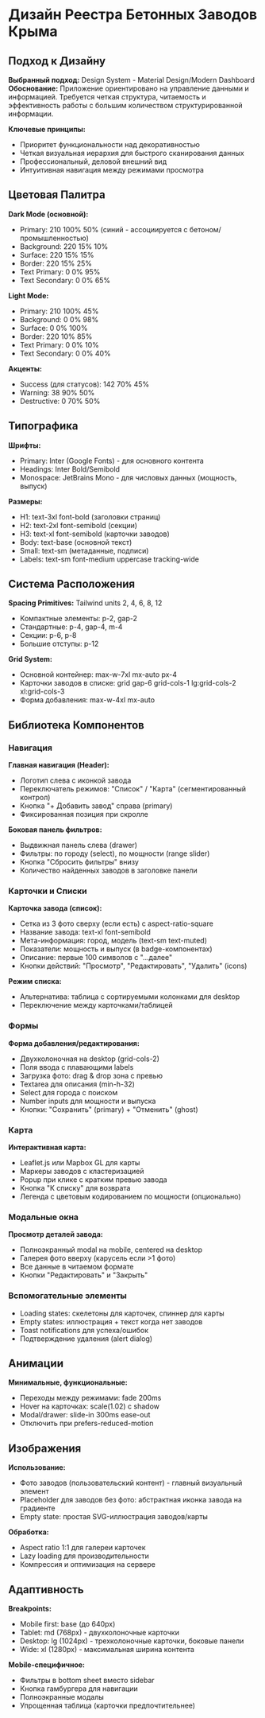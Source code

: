 # Дизайн Реестра Бетонных Заводов Крыма

## Подход к Дизайну

**Выбранный подход:** Design System - Material Design/Modern Dashboard  
**Обоснование:** Приложение ориентировано на управление данными и информацией. Требуется четкая структура, читаемость и эффективность работы с большим количеством структурированной информации.

**Ключевые принципы:**
- Приоритет функциональности над декоративностью
- Четкая визуальная иерархия для быстрого сканирования данных
- Профессиональный, деловой внешний вид
- Интуитивная навигация между режимами просмотра

## Цветовая Палитра

**Dark Mode (основной):**
- Primary: 210 100% 50% (синий - ассоциируется с бетоном/промышленностью)
- Background: 220 15% 10%
- Surface: 220 15% 15%
- Border: 220 15% 25%
- Text Primary: 0 0% 95%
- Text Secondary: 0 0% 65%

**Light Mode:**
- Primary: 210 100% 45%
- Background: 0 0% 98%
- Surface: 0 0% 100%
- Border: 220 10% 85%
- Text Primary: 0 0% 10%
- Text Secondary: 0 0% 40%

**Акценты:**
- Success (для статусов): 142 70% 45%
- Warning: 38 90% 50%
- Destructive: 0 70% 50%

## Типографика

**Шрифты:**
- Primary: Inter (Google Fonts) - для основного контента
- Headings: Inter Bold/Semibold
- Monospace: JetBrains Mono - для числовых данных (мощность, выпуск)

**Размеры:**
- H1: text-3xl font-bold (заголовки страниц)
- H2: text-2xl font-semibold (секции)
- H3: text-xl font-semibold (карточки заводов)
- Body: text-base (основной текст)
- Small: text-sm (метаданные, подписи)
- Labels: text-sm font-medium uppercase tracking-wide

## Система Расположения

**Spacing Primitives:** Tailwind units 2, 4, 6, 8, 12
- Компактные элементы: p-2, gap-2
- Стандартные: p-4, gap-4, m-4
- Секции: p-6, p-8
- Большие отступы: p-12

**Grid System:**
- Основной контейнер: max-w-7xl mx-auto px-4
- Карточки заводов в списке: grid gap-6 grid-cols-1 lg:grid-cols-2 xl:grid-cols-3
- Форма добавления: max-w-4xl mx-auto

## Библиотека Компонентов

### Навигация
**Главная навигация (Header):**
- Логотип слева с иконкой завода
- Переключатель режимов: "Список" / "Карта" (сегментированный контрол)
- Кнопка "+ Добавить завод" справа (primary)
- Фиксированная позиция при скролле

**Боковая панель фильтров:**
- Выдвижная панель слева (drawer)
- Фильтры: по городу (select), по мощности (range slider)
- Кнопка "Сбросить фильтры" внизу
- Количество найденных заводов в заголовке панели

### Карточки и Списки
**Карточка завода (список):**
- Сетка из 3 фото сверху (если есть) с aspect-ratio-square
- Название завода: text-xl font-semibold
- Мета-информация: город, модель (text-sm text-muted)
- Показатели: мощность и выпуск (в badge-компонентах)
- Описание: первые 100 символов с "...далее"
- Кнопки действий: "Просмотр", "Редактировать", "Удалить" (icons)

**Режим списка:**
- Альтернатива: таблица с сортируемыми колонками для desktop
- Переключение между карточками/таблицей

### Формы
**Форма добавления/редактирования:**
- Двухколоночная на desktop (grid-cols-2)
- Поля ввода с плавающими labels
- Загрузка фото: drag & drop зона с превью
- Textarea для описания (min-h-32)
- Select для города с поиском
- Number inputs для мощности и выпуска
- Кнопки: "Сохранить" (primary) + "Отменить" (ghost)

### Карта
**Интерактивная карта:**
- Leaflet.js или Mapbox GL для карты
- Маркеры заводов с кластеризацией
- Popup при клике с кратким превью завода
- Кнопка "К списку" для возврата
- Легенда с цветовым кодированием по мощности (опционально)

### Модальные окна
**Просмотр деталей завода:**
- Полноэкранный modal на mobile, centered на desktop
- Галерея фото вверху (карусель если >1 фото)
- Все данные в читаемом формате
- Кнопки "Редактировать" и "Закрыть"

### Вспомогательные элементы
- Loading states: скелетоны для карточек, спиннер для карты
- Empty states: иллюстрация + текст когда нет заводов
- Toast notifications для успеха/ошибок
- Подтверждение удаления (alert dialog)

## Анимации

**Минимальные, функциональные:**
- Переходы между режимами: fade 200ms
- Hover на карточках: scale(1.02) с shadow
- Modal/drawer: slide-in 300ms ease-out
- Отключить при prefers-reduced-motion

## Изображения

**Использование:**
- Фото заводов (пользовательский контент) - главный визуальный элемент
- Placeholder для заводов без фото: абстрактная иконка завода на градиенте
- Empty state: простая SVG-иллюстрация заводов/карты

**Обработка:**
- Aspect ratio 1:1 для галереи карточек
- Lazy loading для производительности
- Компрессия и оптимизация на сервере

## Адаптивность

**Breakpoints:**
- Mobile first: base (до 640px)
- Tablet: md (768px) - двухколоночные карточки
- Desktop: lg (1024px) - трехколоночные карточки, боковые панели
- Wide: xl (1280px) - максимальная ширина контента

**Mobile-специфичное:**
- Фильтры в bottom sheet вместо sidebar
- Кнопка гамбургера для навигации
- Полноэкранные модалы
- Упрощенная таблица (карточки предпочтительнее)